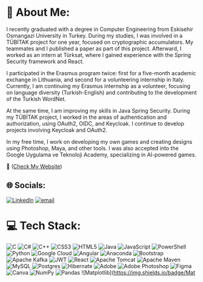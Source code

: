 # 💫 About Me:
I recently graduated with a degree in Computer Engineering from Eskisehir Osmangazi University in Turkey. During my studies, I was involved in a TÜBİTAK project for one year, focused on cryptographic accumulators. My teammates and I published a paper as part of this project. Afterward, I worked as an intern at Türksat, where I gained experience with the Spring Security framework and React.

I participated in the Erasmus program twice: first for a five-month academic exchange in Lithuania, and second for a volunteering internship in Italy. Currently, I am continuing my Erasmus internship as a volunteer, focusing on language diversity (Turkish-English) and contributing to the development of the Turkish WordNet.

At the same time, I am improving my skills in Java Spring Security. During my TÜBİTAK project, I worked in the areas of authentication and authorization, using OAuth2, OIDC, and Keycloak. I continue to develop projects involving Keycloak and OAuth2.

In my free time, I work on developing my own games and creating designs using Photoshop, Maya, and other tools. I was also accepted into the Google Uygulama ve Teknoloji Academy, specializing in AI-powered games.

🔗 ([Check My Website](https://my-portfolio-kk.onrender.com/))

## 🌐 Socials:
[![LinkedIn](https://img.shields.io/badge/LinkedIn-%230077B5.svg?logo=linkedin&logoColor=white)](https://linkedin.com/in/korkmazkubraa) [![email](https://img.shields.io/badge/Email-D14836?logo=gmail&logoColor=white)](mailto:kybra.korkmaz@gmail.com)

# 💻 Tech Stack:
![C](https://img.shields.io/badge/c-%2300599C.svg?style=flat&logo=c&logoColor=white) 
![C#](https://img.shields.io/badge/c%23-%23239120.svg?style=flat&logo=csharp&logoColor=white) 
![C++](https://img.shields.io/badge/c++-%2300599C.svg?style=flat&logo=c%2B%2B&logoColor=white) 
![CSS3](https://img.shields.io/badge/css3-%231572B6.svg?style=flat&logo=css3&logoColor=white) 
![HTML5](https://img.shields.io/badge/html5-%23E34F26.svg?style=flat&logo=html5&logoColor=white) 
![Java](https://img.shields.io/badge/java-%23ED8B00.svg?style=flat&logo=openjdk&logoColor=white) 
![JavaScript](https://img.shields.io/badge/javascript-%23323330.svg?style=flat&logo=javascript&logoColor=%23F7DF1E) 
![PowerShell](https://img.shields.io/badge/PowerShell-%235391FE.svg?style=flat&logo=powershell&logoColor=white) 
![Python](https://img.shields.io/badge/python-3670A0?style=flat&logo=python&logoColor=ffdd54) 
![Google Cloud](https://img.shields.io/badge/GoogleCloud-%234285F4.svg?style=flat&logo=google-cloud&logoColor=white) 
![Angular](https://img.shields.io/badge/angular-%23DD0031.svg?style=flat&logo=angular&logoColor=white) 
![Anaconda](https://img.shields.io/badge/Anaconda-%2344A833.svg?style=flat&logo=anaconda&logoColor=white) 
![Bootstrap](https://img.shields.io/badge/bootstrap-%238511FA.svg?style=flat&logo=bootstrap&logoColor=white) 
![Apache Kafka](https://img.shields.io/badge/Apache%20Kafka-000?style=flat&logo=apachekafka) 
![JWT](https://img.shields.io/badge/JWT-black?style=flat&logo=JSON%20web%20tokens) 
![React](https://img.shields.io/badge/react-%2320232a.svg?style=flat&logo=react&logoColor=%2361DAFB) 
![Apache Tomcat](https://img.shields.io/badge/apache%20tomcat-%23F8DC75.svg?style=flat&logo=apache-tomcat&logoColor=black) 
![Apache Maven](https://img.shields.io/badge/Apache%20Maven-C71A36?style=flat&logo=Apache%20Maven&logoColor=white) 
![MySQL](https://img.shields.io/badge/mysql-4479A1.svg?style=flat&logo=mysql&logoColor=white) 
![Postgres](https://img.shields.io/badge/postgres-%23316192.svg?style=flat&logo=postgresql&logoColor=white) 
![Hibernate](https://img.shields.io/badge/Hibernate-59666C?style=flat&logo=Hibernate&logoColor=white) 
![Adobe](https://img.shields.io/badge/adobe-%23FF0000.svg?style=flat&logo=adobe&logoColor=white) 
![Adobe Photoshop](https://img.shields.io/badge/adobe%20photoshop-%2331A8FF.svg?style=flat&logo=adobe%20photoshop&logoColor=white) 
![Figma](https://img.shields.io/badge/figma-%23F24E1E.svg?style=flat&logo=figma&logoColor=white) 
![Canva](https://img.shields.io/badge/Canva-%2300C4CC.svg?style=flat&logo=Canva&logoColor=white) 
![NumPy](https://img.shields.io/badge/numpy-%23013243.svg?style=flat&logo=numpy&logoColor=white) 
![Pandas](https://img.shields.io/badge/pandas-%23150458.svg?style=flat&logo=pandas&logoColor=white) 
![Matplotlib](https://img.shields.io/badge/Mat
